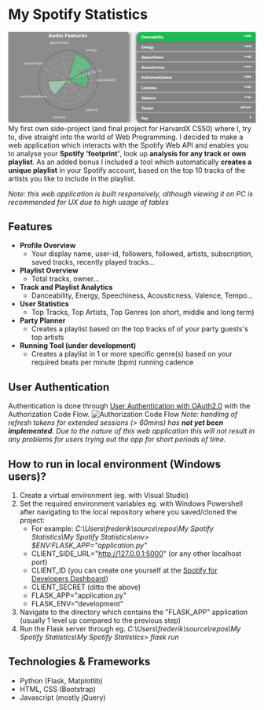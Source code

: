 # My Spotify Statistics
![Banner](static/images/Banner.png)
My first own side-project (and final project for HarvardX CS50) where I, try to, dive straight into the world of Web Programming. I decided to make a web application which interacts with the Spotify Web API and enables you to analyse your **Spotify 'footprint'**, look up **analysis for any track or own playlist**. As an added bonus I included a tool which automatically **creates a unique playlist** in your Spotify account, based on the top 10 tracks of the artists you like to include in the playlist.

*Note: this web application is built responsively, although viewing it on PC is recommended for UX due to high usage of tables*

## Features

- **Profile Overview**
  - Your display name, user-id, followers, followed, artists, subscription, saved tracks, recently played tracks...
- **Playlist Overview**
  - Total tracks, owner...
- **Track and Playlist Analytics**
  - Danceability, Energy, Speechiness, Acousticness, Valence, Tempo...
- **User Statistics**
  - Top Tracks, Top Artists, Top Genres (on short, middle and long term)
- **Party Planner**
  - Creates a playlist based on the top tracks of of your party guests's top artists
- **Running Tool (under development)**
  - Creates a playlist in 1 or more specific genre(s) based on your required beats per minute (bpm) running cadence
  
## User Authentication
Authentication is done through [User Authentication with OAuth2.0](https://oauth.net/articles/authentication/) with the Authorization Code Flow.
![Authorization Code Flow](https://developer.spotify.com/assets/AuthG_AuthoriztionCode.png)
*Note: handling of refresh tokens for extended sessions (> 60mins) has **not yet been implemented**. Due to the nature of this web application this will not result in any problems for users trying out the app for short periods of time.*

## How to run in local environment (Windows users)?
1. Create a virtual environment (eg. with Visual Studio)
2. Set the required environment variables eg. with Windows Powershell after navigating to the local repository where you saved/cloned the project:
   - For example: *C:\Users\frederik\source\repos\My Spotify Statistics\My Spotify Statistics\env> $ENV:FLASK_APP="application.py"*
   - CLIENT_SIDE_URL="http://127.0.0.1:5000" (or any other localhost port)
   - CLIENT_ID (you can create one yourself at the [Spotify for Developers Dashboard](https://developer.spotify.com/dashboard/applications))
   - CLIENT_SECRET (ditto the above)
   - FLASK_APP="application.py"
   - FLASK_ENV="development"
 3. Navigate to the directory which contains the "FLASK_APP" application (usually 1 level up compared to the previous step)
 4. Run the Flask server through eg. *C:\Users\frederik\source\repos\My Spotify Statistics\My Spotify Statistics> flask run*

  
## Technologies & Frameworks
- Python (Flask, Matplotlib)
- HTML, CSS (Bootstrap)
- Javascript (mostly jQuery)

